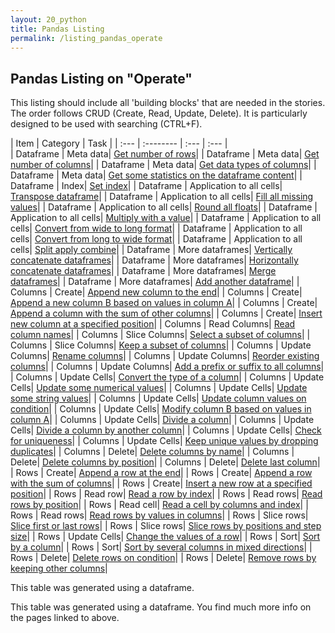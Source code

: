 ```yaml
---
layout: 20_python
title: Pandas Listing
permalink: /listing_pandas_operate
---
```


## Pandas Listing on "Operate"

This listing should include all 'building blocks' that are needed in the stories. The order follows CRUD (Create, Read, Update, Delete). 
It is particularly designed to be used with searching (CTRL+F).


|  Item |  Category |  Task |
| :---            |    :--------   |  :--- |  :--- |  
| Dataframe | Meta data| [Get number of rows](pandas_df_ops#get-number-of-rows)| 
| Dataframe | Meta data| [Get number of columns](pandas_df_ops#get-number-of-columns)| 
| Dataframe | Meta data| [Get data types of columns](pandas_df_ops#get-data-types-of-columns)| 
| Dataframe | Meta data| [Get some statistics on the dataframe content](pandas_df_ops#get-some-statistics-on-the-dataframe-content)| 
| Dataframe | Index| [Set index](pandas_df_ops#set-index)| 
| Dataframe | Application to all cells| [Transpose dataframe](pandas_df_ops#transpose-dataframe)| 
| Dataframe | Application to all cells| [Fill all missing values](pandas_df_ops#fill-all-missing-values)| 
| Dataframe | Application to all cells| [Round all floats](pandas_df_ops#round-all-floats)| 
| Dataframe | Application to all cells| [Multiply with a value](pandas_df_ops#multiply-with-a-value)| 
| Dataframe | Application to all cells| [Convert from wide to long format](pandas_df_ops#convert-from-wide-to-long-format)| 
| Dataframe | Application to all cells| [Convert from long to wide format](pandas_df_ops#convert-from-long-to-wide-format)| 
| Dataframe | Application to all cells| [Split apply combine](pandas_df_ops#split-apply-combine)| 
| Dataframe | More dataframes| [Vertically concatenate dataframes](pandas_df_ops#vertically-concatenate-dataframes)| 
| Dataframe | More dataframes| [Horizontally concatenate dataframes](pandas_df_ops#horizontally-concatenate-dataframes)| 
| Dataframe | More dataframes| [Merge dataframes](pandas_df_ops#merge-dataframes)| 
| Dataframe | More dataframes| [Add another dataframe](pandas_df_ops#add-another-dataframe)| 
| Columns | Create| [Append new column to the end](pandas_columns#append-new-column-to-the-end)| 
| Columns | Create| [Append a new column B based on values in column A](pandas_columns#append-a-new-column-b-based-on-values-in-column-a)| 
| Columns | Create| [Append a column with the sum of other columns](pandas_columns#append-a-column-with-the-sum-of-other-columns)| 
| Columns | Create| [Insert new column at a specified position](pandas_columns#insert-new-column-at-a-specified-position)| 
| Columns | Read Columns| [Read column names](pandas_columns#read-column-names)| 
| Columns | Slice Columns| [Select a subset of columns](pandas_columns#select-a-subset-of-columns)| 
| Columns | Slice Columns| [Keep a subset of columns](pandas_columns#keep-a-subset-of-columns)| 
| Columns | Update Columns| [Rename columns](pandas_columns#rename-columns)| 
| Columns | Update Columns| [Reorder existing columns](pandas_columns#reorder-existing-columns)| 
| Columns | Update Columns| [Add a prefix or suffix to all columns](pandas_columns#add-a-prefix-or-suffix-to-all-columns)| 
| Columns | Update Cells| [Convert the type of a column](pandas_columns#convert-the-type-of-a-column)| 
| Columns | Update Cells| [Update some numerical values](pandas_columns#update-some-numerical-values)| 
| Columns | Update Cells| [Update some string values](pandas_columns#update-some-string-values)| 
| Columns | Update Cells| [Update column values on condition](pandas_columns#update-column-values-on-condition)| 
| Columns | Update Cells| [Modify column B based on values in column A](pandas_columns#modify-column-b-based-on-values-in-column-a)| 
| Columns | Update Cells| [Divide a column](pandas_columns#divide-a-column)| 
| Columns | Update Cells| [Divide a column by another column](pandas_columns#divide-a-column-by-another-column)| 
| Columns | Update Cells| [Check for uniqueness](pandas_columns#check-for-uniqueness)| 
| Columns | Update Cells| [Keep unique values by dropping duplicates](pandas_columns#keep-unique-values-by-dropping-duplicates)| 
| Columns | Delete| [Delete columns by name](pandas_columns#delete-columns-by-name)| 
| Columns | Delete| [Delete columns by position](pandas_columns#delete-columns-by-position)| 
| Columns | Delete| [Delete last column](pandas_columns#delete-last-column)| 
| Rows | Create| [Append a row at the end](pandas_rows#append-a-row-at-the-end)| 
| Rows | Create| [Append a row with the sum of columns](pandas_rows#append-a-row-with-the-sum-of-columns)| 
| Rows | Create| [Insert a new row at a specified position](pandas_rows#insert-a-new-row-at-a-specified-position)| 
| Rows | Read row| [Read a row by index](pandas_rows#read-a-row-by-index)| 
| Rows | Read rows| [Read rows by position](pandas_rows#read-rows-by-position)| 
| Rows | Read cell| [Read a cell by columns and index](pandas_rows#read-a-cell-by-columns-and-index)| 
| Rows | Read rows| [Read rows by values in columns](pandas_rows#read-rows-by-values-in-columns)| 
| Rows | Slice rows| [Slice first or last rows](pandas_rows#slice-first-or-last-rows)| 
| Rows | Slice rows| [Slice rows by positions and step size](pandas_rows#slice-rows-by-positions-and-step-size)| 
| Rows | Update Cells| [Change the values of a row](pandas_rows#change-the-values-of-a-row)| 
| Rows | Sort| [Sort by a column](pandas_rows#sort-by-a-column)| 
| Rows | Sort| [Sort by several columns in mixed directions](pandas_rows#sort-by-several-columns-in-mixed-directions)| 
| Rows | Delete| [Delete rows on condition](pandas_rows#delete-rows-on-condition)| 
| Rows | Delete| [Remove rows by keeping other columns](pandas_rows#remove-rows-by-keeping-other-columns)| 

This table was generated using a dataframe. 

This table was generated using a dataframe. You find much more info on the pages linked to above.
